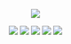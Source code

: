 <p align='center'>
    <img src="https://capsule-render.vercel.app/api?type=waving&color=auto&height=300&section=header&text=Vivanotica&fontSize=90&animation=fadeIn&fontAlignY=38&desc=Student Dev&descAlignY=51&descAlign=62"/>
</p>

<p align='center'>
    <img src="https://img.shields.io/badge/Python-3776AB?style=for-the-badge&logo=python&logoColor=white"/>
    <img src="https://img.shields.io/badge/HTML-239120?style=for-the-badge&logo=html5&logoColor=white"/>
    <img src="https://img.shields.io/badge/JavaScript-F7DF1E?style=for-the-badge&logo=JavaScript&logoColor=white"/>
    <img src="https://img.shields.io/badge/React-20232A?style=for-the-badge&logo=react&logoColor=61DAFB"/>
    <img src="https://img.shields.io/badge/Java-ED8B00?style=for-the-badge&logo=openjdk&logoColor=white"/>
</p>
